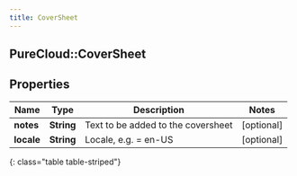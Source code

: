 ```yaml
---
title: CoverSheet
---
```

## PureCloud::CoverSheet

## Properties

|Name | Type | Description | Notes|
|------------ | ------------- | ------------- | -------------|
| **notes** | **String** | Text to be added to the coversheet | [optional] |
| **locale** | **String** | Locale, e.g. &#x3D; en-US | [optional] |
{: class="table table-striped"}


